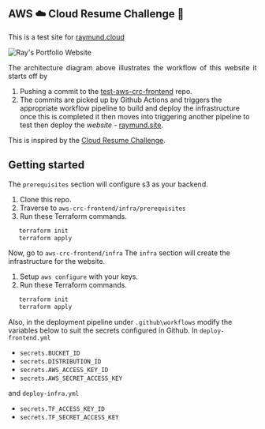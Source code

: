 ## AWS ☁️ Cloud Resume Challenge 🚀 ##

This is a test site for [raymund.cloud](https://www.raymund.cloud)

![Ray's Portfolio Website](./frontend/public/assets/images/projects/aws_crc_architecture_diagram.png)

<p style="text-align: justify;">
The architecture diagram above illustrates the workflow of this website it starts off by 

1. Pushing a commit to the [test-aws-crc-frontend](https://github.com/araxia55/test-aws-crc-frontend) repo.
2. The commits are picked up by Github Actions and triggers the appropriate workflow pipeline to build and deploy the infrastructure once this is completed it then moves into triggering another pipeline to test then deploy the *website* - [raymund.site](https://www.raymund.site).

This is inspired by the [Cloud Resume Challenge](https://cloudresumechallenge.dev/docs/the-challenge/aws/).

## Getting started ##
The `prerequisites` section will configure s3 as your backend.
1. Clone this repo.
2. Traverse to `aws-crc-frontend/infra/prerequisites`
3. Run these Terraform commands. 
```bash
   terraform init
   terraform apply
```

Now, go to `aws-crc-frontend/infra`
The `infra` section will create the infrastructure for the website.
1. Setup `aws configure` with your keys.
2. Run these Terraform commands. 
```bash
   terraform init
   terraform apply
```

Also, in the deployment pipeline under `.github\workflows` modify the variables below to suit the secrets configured in Github.
In `deploy-frontend.yml`
- `secrets.BUCKET_ID`
- `secrets.DISTRIBUTION_ID`
- `secrets.AWS_ACCESS_KEY_ID`
- `secrets.AWS_SECRET_ACCESS_KEY`

and `deploy-infra.yml`
- `secrets.TF_ACCESS_KEY_ID`
- `secrets.TF_SECRET_ACCESS_KEY`
